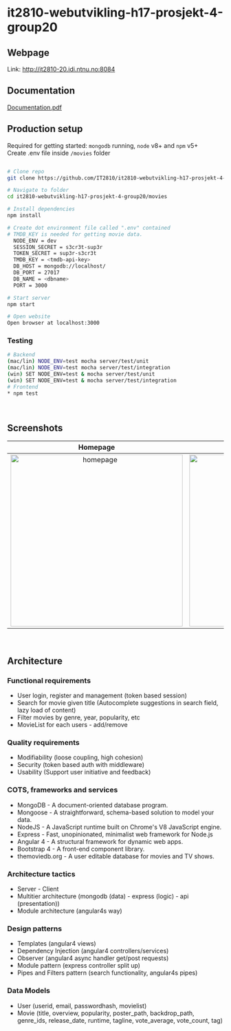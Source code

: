 # it2810-webutvikling-h17-prosjekt-4-group20

## Webpage

Link: http://it2810-20.idi.ntnu.no:8084

## Documentation

[Documentation.pdf](doc.pdf)

## Production setup

Required for getting started: `mongodb` running, `node` v8+ and `npm` v5+
<br>
Create .env file inside `/movies` folder

``` bash

# Clone repo
git clone https://github.com/IT2810/it2810-webutvikling-h17-prosjekt-4-group20.git

# Navigate to folder
cd it2810-webutvikling-h17-prosjekt-4-group20/movies

# Install dependencies
npm install

# Create dot environment file called ".env" contained
# TMDB_KEY is needed for getting movie data.
  NODE_ENV = dev
  SESSION_SECRET = s3cr3t-sup3r
  TOKEN_SECRET = sup3r-s3cr3t
  TMDB_KEY = <tmdb-api-key>
  DB_HOST = mongodb://localhost/
  DB_PORT = 27017
  DB_NAME = <dbname>
  PORT = 3000

# Start server
npm start

# Open website
Open browser at localhost:3000
```

### Testing
``` bash
# Backend
(mac/lin) NODE_ENV=test mocha server/test/unit
(mac/lin) NODE_ENV=test mocha server/test/integration
(win) SET NODE_ENV=test & mocha server/test/unit
(win) SET NODE_ENV=test & mocha server/test/integration
# Frontend
* npm test
```

<br>

## Screenshots

Homepage            |  Search result          |  Userpage
:-------------------------:|:-------------------------:|:-------------------------:
<img src="http://folk.ntnu.no/simenul/screen/front.png" width="400" alt="homepage">  |  <img src="http://folk.ntnu.no/simenul/screen/search.png" width="400" alt="search"> | <img src="http://folk.ntnu.no/simenul/screen/userpage.png" width="400" alt="userpage">

<br>


## Architecture

### Functional requirements
* User login, register and management (token based session)
* Search for movie given title (Autocomplete suggestions in search field, lazy load of content)
* Filter movies by genre, year, popularity, etc
* MovieList for each users - add/remove

### Quality requirements
* Modifiability (loose coupling, high cohesion) 
* Security (token based auth with middleware)
* Usability (Support user initiative and feedback)

### COTS, frameworks and services
* MongoDB - A document-oriented database program.
* Mongoose - A straightforward, schema-based solution to model your data.
* NodeJS - A JavaScript runtime built on Chrome's V8 JavaScript engine.
* Express - Fast, unopinionated, minimalist web framework for Node.js
* Angular 4 - A structural framework for dynamic web apps.
* Bootstrap 4 - A front-end component library.
* themoviedb.org - A user editable database for movies and TV shows.

### Architecture tactics
* Server - Client
* Multitier architecture (mongodb (data) - express (logic) - api (presentation))
* Module architecture (angular4s way)

### Design patterns
* Templates (angular4 views)
* Dependency Injection (angular4 controllers/services)
* Observer (angular4 async handler get/post requests)
* Module pattern (express controller split up)
* Pipes and Filters pattern (search functionality, angular4s pipes)

### Data Models
* User (userid, email, passwordhash, movielist)
* Movie (title, overview, popularity, poster_path, backdrop_path, genre_ids, release_date, runtime, tagline, vote_average, vote_count, tag)

